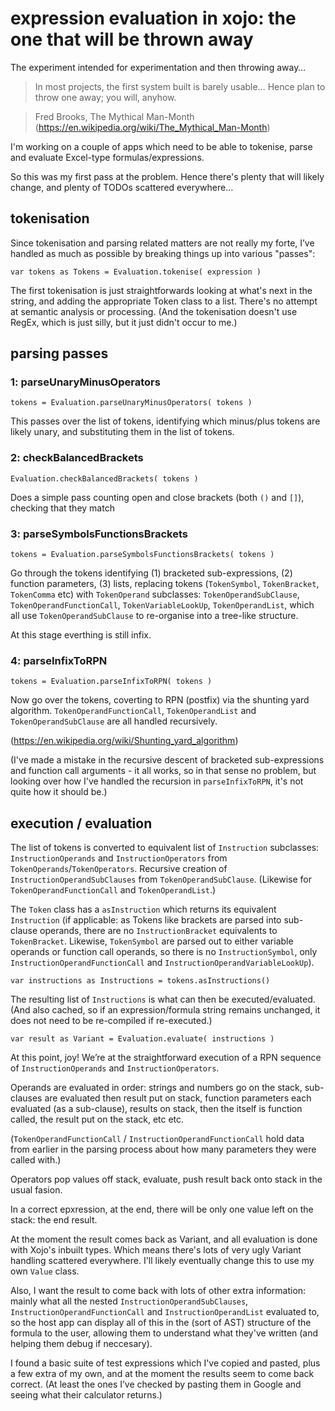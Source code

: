 # expression evaluation in xojo: the one that will be thrown away
 
The experiment intended for experimentation and then throwing away…

> In most projects, the first system built is barely usable… Hence plan to throw one away; you will, anyhow.

> Fred Brooks, The Mythical Man-Month (https://en.wikipedia.org/wiki/The_Mythical_Man-Month)

I'm working on a couple of apps which need to be able to tokenise, parse and evaluate Excel-type formulas/expressions.

So this was my first pass at the problem. Hence there's plenty that will likely change, and plenty of TODOs scattered everywhere…

## tokenisation

Since tokenisation and parsing related matters are not really my forte, I’ve handled as much as possible by breaking things up into various "passes":

`var tokens as Tokens = Evaluation.tokenise( expression )`

The first tokenisation is just straightforwards looking at what's next in the string, and adding the appropriate Token class to a list. There's no attempt at semantic analysis or processing. (And the tokenisation doesn't use RegEx, which is just silly, but it just didn't occur to me.)

## parsing passes

### 1: parseUnaryMinusOperators

`tokens = Evaluation.parseUnaryMinusOperators( tokens )`

This passes over the list of tokens, identifying which minus/plus tokens are likely unary, and substituting them in the list of tokens.

### 2: checkBalancedBrackets

`Evaluation.checkBalancedBrackets( tokens )`

Does a simple pass counting open and close brackets (both `()` and `[]`), checking that they match

### 3: parseSymbolsFunctionsBrackets

`tokens = Evaluation.parseSymbolsFunctionsBrackets( tokens )`

Go through the tokens identifying (1) bracketed sub-expressions, (2) function parameters, (3) lists, replacing tokens (`TokenSymbol`, `TokenBracket`, `TokenComma` etc) with `TokenOperand` subclasses: `TokenOperandSubClause`, `TokenOperandFunctionCall`, `TokenVariableLookUp`, `TokenOperandList`, which all use `TokenOperandSubClause` to re-organise into a tree-like structure.

At this stage everthing is still infix.

### 4: parseInfixToRPN

`tokens = Evaluation.parseInfixToRPN( tokens )`

Now go over the tokens, coverting to RPN (postfix) via the shunting yard algorithm. `TokenOperandFunctionCall`, `TokenOperandList` and `TokenOperandSubClause` are all handled recursively.

(https://en.wikipedia.org/wiki/Shunting_yard_algorithm)

(I've made a mistake in the recursive descent of bracketed sub-expressions and function call arguments - it all works, so in that sense no problem, but looking over how I've handled the recursion in `parseInfixToRPN`, it's not quite how it should be.)

## execution / evaluation

The list of tokens is converted to equivalent list of `Instruction` subclasses: `InstructionOperands` and `InstructionOperators` from `TokenOperands`/`TokenOperators`. Recursive creation of `InstructionOperandSubClauses` from `TokenOperandSubClause`. (Likewise for `TokenOperandFunctionCall` and `TokenOperandList`.)

The `Token` class has a `asInstruction` which returns its equivalent `Instruction` (if applicable: as Tokens like brackets are parsed into sub-clause operands, there are no `InstructionBracket` equivalents to `TokenBracket`. Likewise, `TokenSymbol` are parsed out to either variable operands or function call operands, so there is no `InstructionSymbol`, only `InstructionOperandFunctionCall` and `InstructionOperandVariableLookUp`).

`var instructions as Instructions = tokens.asInstructions()`

The resulting list of `Instructions` is what can then be executed/evaluated. (And also cached, so if an expression/formula string remains unchanged, it does not need to be re-compiled if re-executed.)

`var result as Variant = Evaluation.evaluate( instructions )`

At this point, joy! We’re at the straightforward execution of a RPN sequence of `InstructionOperands` and `InstructionOperators`. 

Operands are evaluated in order: strings and numbers go on the stack, sub-clauses are evaluated then result put on stack, function parameters each evaluated (as a sub-clause), results on stack, then the itself is function called, the result put on the stack, etc etc.

(`TokenOperandFunctionCall` / `InstructionOperandFunctionCall` hold data from earlier in the parsing process about how many parameters they were called with.)

Operators pop values off stack, evaluate, push result back onto stack in the usual fasion.

In a correct epxression, at the end, there will be only one value left on the stack: the end result.

At the moment the result comes back as Variant, and all evaluation is done with Xojo's inbuilt types. Which means there's lots of very ugly Variant handling scattered everywhere. I'll likely eventually change this to use my own `Value` class.

Also, I want the result to come back with lots of other extra information: mainly what all the nested `InstructionOperandSubClauses`, `InstructionOperandFunctionCall` and `InstructionOperandList` evaluated to, so the host app can display all of this in the (sort of AST) structure of the formula to the user, allowing them to understand what they've written (and helping them debug if neccesary).

I found a basic suite of test expressions which I've copied and pasted, plus a few extra of my own, and at the moment the results seem to come back correct. (At least the ones I’ve checked by pasting them in Google and seeing what their calculator returns.)



